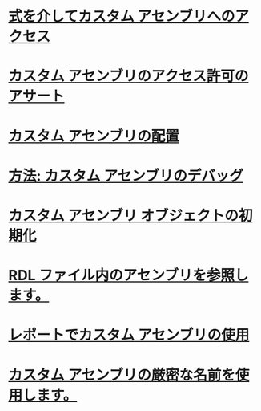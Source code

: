 # [式を介してカスタム アセンブリへのアクセス](accessing-custom-assemblies-through-expressions.md)
# [カスタム アセンブリのアクセス許可のアサート](asserting-permissions-in-custom-assemblies.md)
# [カスタム アセンブリの配置](deploying-a-custom-assembly.md)
# [方法: カスタム アセンブリのデバッグ](how-to-debug-custom-assemblies.md)
# [カスタム アセンブリ オブジェクトの初期化](initializing-custom-assembly-objects.md)
# [RDL ファイル内のアセンブリを参照します。](referencing-assemblies-in-an-rdl-file.md)
# [レポートでカスタム アセンブリの使用](using-custom-assemblies-with-reports.md)
# [カスタム アセンブリの厳密な名前を使用します。](using-strong-named-custom-assemblies.md)
